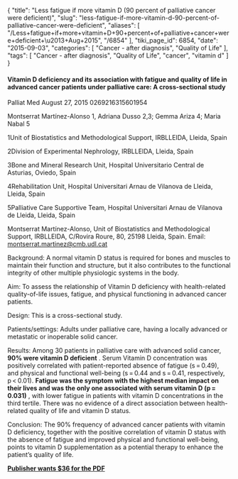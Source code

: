 {
    "title": "Less fatigue if more vitamin D (90 percent of palliative cancer were deficient)",
    "slug": "less-fatigue-if-more-vitamin-d-90-percent-of-palliative-cancer-were-deficient",
    "aliases": [
        "/Less+fatigue+if+more+vitamin+D+90+percent+of+palliative+cancer+were+deficient+\u2013+Aug+2015",
        "/6854"
    ],
    "tiki_page_id": 6854,
    "date": "2015-09-03",
    "categories": [
        "Cancer - after diagnosis",
        "Quality of Life"
    ],
    "tags": [
        "Cancer - after diagnosis",
        "Quality of Life",
        "cancer",
        "vitamin d"
    ]
}


#### Vitamin D deficiency and its association with fatigue and quality of life in advanced cancer patients under palliative care: A cross-sectional study

Palliat Med August 27, 2015 0269216315601954

Montserrat Martínez-Alonso 1, Adriana Dusso 2,3; Gemma Ariza 4; Maria Nabal 5

1Unit of Biostatistics and Methodological Support, IRBLLEIDA, Lleida, Spain

2Division of Experimental Nephrology, IRBLLEIDA, Lleida, Spain

3Bone and Mineral Research Unit, Hospital Universitario Central de Asturias, Oviedo, Spain

4Rehabilitation Unit, Hospital Universitari Arnau de Vilanova de Lleida, Lleida, Spain

5Palliative Care Supportive Team, Hospital Universitari Arnau de Vilanova de Lleida, Lleida, Spain

Montserrat Martínez-Alonso, Unit of Biostatistics and Methodological Support, IRBLLEIDA, C/Rovira Roure, 80, 25198 Lleida, Spain. Email: montserrat.martinez@cmb.udl.cat

Background: A normal vitamin D status is required for bones and muscles to maintain their function and structure, but it also contributes to the functional integrity of other multiple physiologic systems in the body.

Aim: To assess the relationship of Vitamin D deficiency with health-related quality-of-life issues, fatigue, and physical functioning in advanced cancer patients.

Design: This is a cross-sectional study.

Patients/settings: Adults under palliative care, having a locally advanced or metastatic or inoperable solid cancer.

Results: Among 30 patients in palliative care with advanced solid cancer,  **90% were vitamin D deficient** . Serum Vitamin D concentration was positively correlated with patient-reported absence of fatigue (s = 0.49), and physical and functional well-being (s = 0.44 and s = 0.41, respectively, p < 0.01).  **Fatigue was the symptom with the highest median impact on their lives and was the only one associated with serum vitamin D (p = 0.031)** , with lower fatigue in patients with vitamin D concentrations in the third tertile. There was no evidence of a direct association between health-related quality of life and vitamin D status.

Conclusion: The 90% frequency of advanced cancer patients with vitamin D deficiency, together with the positive correlation of vitamin D status with the absence of fatigue and improved physical and functional well-being, points to vitamin D supplementation as a potential therapy to enhance the patient’s quality of life.

 **[Publisher wants $36 for the PDF](http://pmj.sagepub.com/content/early/2015/08/21/0269216315601954.full.pdf+html)**